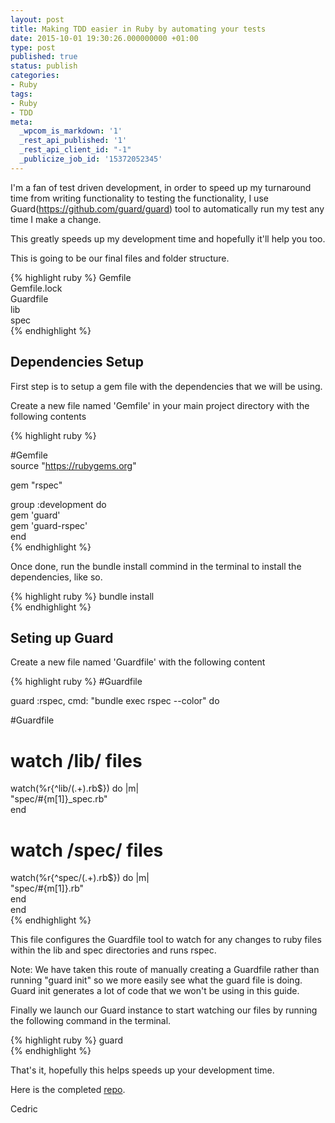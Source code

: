 ```yaml
---
layout: post
title: Making TDD easier in Ruby by automating your tests
date: 2015-10-01 19:30:26.000000000 +01:00
type: post
published: true
status: publish
categories:
- Ruby
tags:
- Ruby
- TDD
meta:
  _wpcom_is_markdown: '1'
  _rest_api_published: '1'
  _rest_api_client_id: "-1"
  _publicize_job_id: '15372052345'
---
```


I'm a fan of test driven development, in order to speed up my turnaround time from writing functionality to testing the functionality, I use Guard(https://github.com/guard/guard) tool to automatically run my test any time I make a change.

This greatly speeds up my development time and hopefully it'll help you too.

This is going to be our final files and folder structure.

{% highlight ruby %}
Gemfile  
Gemfile.lock  
Guardfile  
lib  
spec  
{% endhighlight %}

## Dependencies Setup

First step is to setup a gem file with the dependencies that we will be using.

Create a new file named 'Gemfile' in your main project directory with the following contents

{% highlight ruby %}

#Gemfile  
source "https://rubygems.org"

gem "rspec"

group :development do  
gem 'guard'  
gem 'guard-rspec'  
end  
{% endhighlight %}

Once done, run the bundle install commind in the terminal to install the dependencies, like so.

{% highlight ruby %}
bundle install  
{% endhighlight %}

## Seting up Guard

Create a new file named 'Guardfile' with the following content

{% highlight ruby %}
#Guardfile

guard :rspec, cmd: "bundle exec rspec --color" do

#Guardfile  
# watch /lib/ files  
watch(%r{^lib/(.+).rb$}) do |m|  
"spec/#{m[1]}_spec.rb"  
end

# watch /spec/ files  
watch(%r{^spec/(.+).rb$}) do |m|  
"spec/#{m[1]}.rb"  
end  
end  
{% endhighlight %}

This file configures the Guardfile tool to watch for any changes to ruby files within the lib and spec directories and runs rspec.

Note: We have taken this route of manually creating a Guardfile rather than running "guard init" so we more easily see what the guard file is doing. Guard init generates a lot of code that we won't be using in this guide.

Finally we launch our Guard instance to start watching our files by running the following command in the terminal.

{% highlight ruby %}
guard  
{% endhighlight %}

That's it, hopefully this helps speeds up your development time.

Here is the completed [repo](https://github.com/cnak/ruby_boilerplate).

Cedric
